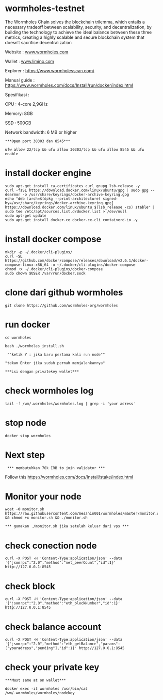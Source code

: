 # wormholes-testnet
The Wormholes Chain solves the blockchain trilemma, which entails a necessary tradeoff between scalability, security, and decentralization, by building the technology to achieve the ideal balance between these three metrics, creating a highly scalable and secure blockchain system that doesn’t sacrifice decentralization

Website : www.wormholes.com

Wallet :  www.limino.com

Explorer : https://www.wormholesscan.com/

Manual guide : https://www.wormholes.com/docs/Install/run/docker/index.html

Spesifikasi :

CPU   : 4-core 2,9GHz

Memory: 8GB

SSD   : 500GB

Network bandwidth: 6 MB or higher

`***Open port 30303 dan 8545***`
```
ufw allow 22/tcp && ufw allow 30303/tcp && ufw allow 8545 && ufw enable
```

# install docker engine
```
sudo apt-get install ca-certificates curl gnupg lsb-release -y
curl -fsSL https://download.docker.com/linux/ubuntu/gpg | sudo gpg --dearmor -o /usr/share/keyrings/docker-archive-keyring.gpg
echo "deb [arch=$(dpkg --print-architecture) signed-by=/usr/share/keyrings/docker-archive-keyring.gpg] https://download.docker.com/linux/ubuntu $(lsb_release -cs) stable" | sudo tee /etc/apt/sources.list.d/docker.list > /dev/null
sudo apt-get update
sudo apt-get install docker-ce docker-ce-cli containerd.io -y
```
# install docker compose
```
mkdir -p ~/.docker/cli-plugins/
curl -SL https://github.com/docker/compose/releases/download/v2.6.1/docker-compose-linux-x86_64 -o ~/.docker/cli-plugins/docker-compose
chmod +x ~/.docker/cli-plugins/docker-compose
sudo chown $USER /var/run/docker.sock
```
# clone dari github wormholes
```
git clone https://github.com/wormholes-org/wormholes
```
# run docker
```
cd wormholes
```
```
bash ./wormholes_install.sh
```
` ""ketik Y : jika baru pertama kali run node""`

`"tekan Enter jika sudah pernah menjalankannya"`

`***isi dengan privatekey wallet***`

# check wormholes log
```
tail -f /wm/.wormholes/wormholes.log | grep -i 'your adress'
```
# stop node
```
docker stop wormholes
```
# Next step
`
*** membutuhkan 70k ERB to join validator ***`

Follow this https://wormholes.com/docs/Install/stake/index.html

# Monitor your node
```
wget -O monitor.sh https://raw.githubusercontent.com/mesahin001/wormholes/master/monitor.sh && chmod +x monitor.sh && ./monitor.sh
```

`*** gunakan ./monitor.sh jika setelah keluar dari vps ***`

# check conection node
```
curl -X POST -H 'Content-Type:application/json' --data '{"jsonrpc":"2.0","method":"net_peerCount","id":1}' http://127.0.0.1:8545
```
# check block
```
curl -X POST -H 'Content-Type:application/json' --data '{"jsonrpc":"2.0","method":"eth_blockNumber","id":1}' http://127.0.0.1:8545
```
# check balance account
```
curl -X POST -H 'Content-Type:application/json' --data '{"jsonrpc":"2.0","method":"eth_getBalance","params":["youradress","pending"],"id":1}' http://127.0.0.1:8545

```
# check your private key

`***Must same at on wallet***`

```
docker exec -it wormholes /usr/bin/cat /wm/.wormholes/wormholes/nodekey
```
